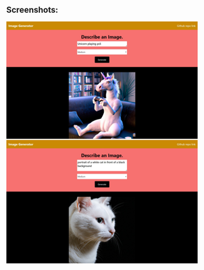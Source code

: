 ## Screenshots:

![ScreenShot](public/Screenshots/screenshot.jpeg)
![ScreenShot2](public/Screenshots/screenshot2.jpeg)
